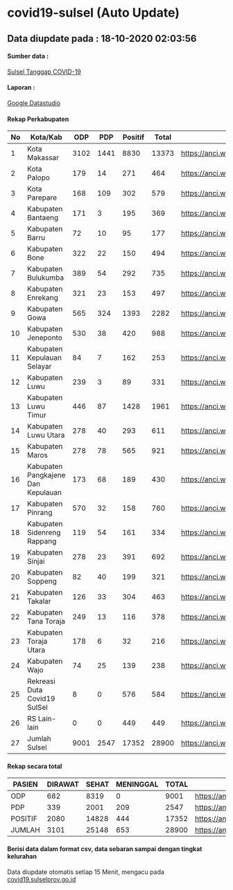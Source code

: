 
# covid19-sulsel (Auto Update)

## Data diupdate pada : 18-10-2020 02:03:56

#### Sumber data :
[Sulsel Tanggap COVID-19](https://covid19.sulselprov.go.id)

#### Laporan :
[Google Datastudio](https://datastudio.google.com/s/jythWGc1j4w)

#### Rekap Perkabupaten 
|No|Kota/Kab|ODP|PDP|Positif|Total|Link|
| --- | --- | --- | --- | --- | --- | --- |
|1|Kota Makassar|3102|1441|8830|13373|https://anci.web.id/cor/kota_makassar|
|2|Kota Palopo|179|14|271|464|https://anci.web.id/cor/kota_palopo|
|3|Kota Parepare|168|109|302|579|https://anci.web.id/cor/kota_parepare|
|4|Kabupaten Bantaeng|171|3|195|369|https://anci.web.id/cor/kabupaten_bantaeng|
|5|Kabupaten Barru|72|10|95|177|https://anci.web.id/cor/kabupaten_barru|
|6|Kabupaten Bone|322|22|150|494|https://anci.web.id/cor/kabupaten_bone|
|7|Kabupaten Bulukumba|389|54|292|735|https://anci.web.id/cor/kabupaten_bulukumba|
|8|Kabupaten Enrekang|321|23|153|497|https://anci.web.id/cor/kabupaten_enrekang|
|9|Kabupaten Gowa|565|324|1393|2282|https://anci.web.id/cor/kabupaten_gowa|
|10|Kabupaten Jeneponto|530|38|420|988|https://anci.web.id/cor/kabupaten_jeneponto|
|11|Kabupaten Kepulauan Selayar|84|7|162|253|https://anci.web.id/cor/kabupaten_kepulauan_selayar|
|12|Kabupaten Luwu|239|3|89|331|https://anci.web.id/cor/kabupaten_luwu|
|13|Kabupaten Luwu Timur|446|87|1428|1961|https://anci.web.id/cor/kabupaten_luwu_timur|
|14|Kabupaten Luwu Utara|278|40|293|611|https://anci.web.id/cor/kabupaten_luwu_utara|
|15|Kabupaten Maros|278|78|565|921|https://anci.web.id/cor/kabupaten_maros|
|16|Kabupaten Pangkajene Dan Kepulauan|173|68|189|430|https://anci.web.id/cor/kabupaten_pangkajene_dan_kepulauan|
|17|Kabupaten Pinrang|570|32|158|760|https://anci.web.id/cor/kabupaten_pinrang|
|18|Kabupaten Sidenreng Rappang|119|54|161|334|https://anci.web.id/cor/kabupaten_sidenreng_rappang|
|19|Kabupaten Sinjai|278|23|391|692|https://anci.web.id/cor/kabupaten_sinjai|
|20|Kabupaten Soppeng|82|40|199|321|https://anci.web.id/cor/kabupaten_soppeng|
|21|Kabupaten Takalar|126|33|304|463|https://anci.web.id/cor/kabupaten_takalar|
|22|Kabupaten Tana Toraja|249|13|116|378|https://anci.web.id/cor/kabupaten_tana_toraja|
|23|Kabupaten Toraja Utara|178|6|32|216|https://anci.web.id/cor/kabupaten_toraja_utara|
|24|Kabupaten Wajo|74|25|139|238|https://anci.web.id/cor/kabupaten_wajo|
|25|Rekreasi Duta Covid19 SulSel|8|0|576|584|https://anci.web.id/cor/rekreasi_duta_covid19_sulsel|
|26|RS Lain-lain|0|0|449|449|https://anci.web.id/cor/rs_lain-lain|
|27|Jumlah Sulsel|9001|2547|17352|28900|https://anci.web.id/cor/jumlah_sulsel|

#### Rekap secara total

| PASIEN | DIRAWAT | SEHAT | MENINGGAL | TOTAL | LINK |
| ---- | -------- | ---- | ---- |  ---- | ---- |
| ODP | 682 | 8319 | 0 | 9001 | https://anci.web.id/cor/odp_detail.html |
| PDP | 339 | 2001 | 209 | 2547 | https://anci.web.id/cor/pdp_detail.html |
| POSITIF | 2080 | 14828 | 444 | 17352 | https://anci.web.id/cor/positif_detail.html |
| JUMLAH | 3101 | 25148 | 653 | 28900 | https://anci.web.id/cor/jumlah_sulsel/ |

 
#### Berisi data dalam format csv, data sebaran sampai dengan tingkat kelurahan

Data diupdate otomatis setiap 15 Menit, mengacu pada [covid19.sulselprov.go.id](https://covid19.sulselprov.go.id)

